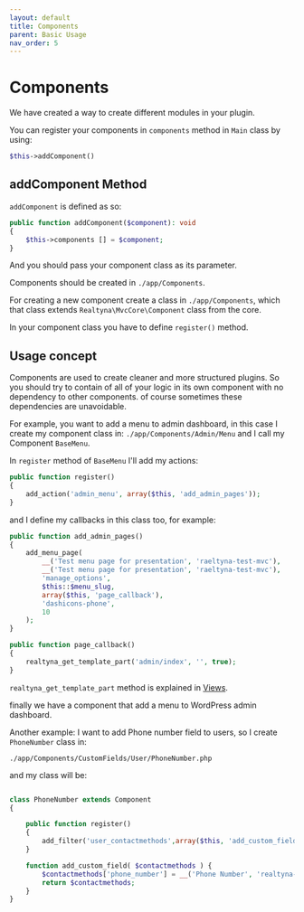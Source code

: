 ```yaml
---
layout: default
title: Components
parent: Basic Usage
nav_order: 5
---
```

# Components
We have created a way to create different modules in your plugin.

You can register your components in ```components``` method in ```Main``` class by using:
```php
$this->addComponent()
```


## addComponent Method
```addComponent``` is defined as so:
```php
public function addComponent($component): void
{
    $this->components [] = $component;
}
```

And you should pass your component class as its parameter.

Components should be created in ```./app/Components```.

For creating a new component create a class in ```./app/Components```, which that class
extends ```Realtyna\MvcCore\Component``` class from the core.

In your component class you have to define ```register()``` method.

## Usage concept
Components are used to create cleaner and more structured plugins. So you should try to
contain of all of your logic in its own component with no 
dependency to other components. of course sometimes these dependencies are
unavoidable.

For example, you want to
add a menu to admin dashboard, in this case I create my component class in:
```./app/Components/Admin/Menu``` and I call my Component ```BaseMenu```.

In ```register``` method of ```BaseMenu``` I'll add my actions:
```php
public function register()
{
    add_action('admin_menu', array($this, 'add_admin_pages'));
}
```

and I define my callbacks in this class too, for example:
```php
public function add_admin_pages()
{
    add_menu_page(
        __('Test menu page for presentation', 'raeltyna-test-mvc'),
        __('Test menu page for presentation', 'raeltyna-test-mvc'),
        'manage_options',
        $this::$menu_slug,
        array($this, 'page_callback'),
        'dashicons-phone',
        10
    );
}

public function page_callback()
{
    realtyna_get_template_part('admin/index', '', true);
}
```

```realtyna_get_template_part``` method is explained in [Views](/mvc-core-docs/docs/basic-usage/views.html).

finally we have a component that add a menu to WordPress admin dashboard.


Another example:
I want to add Phone number field to users, so I create ```PhoneNumber``` class in:
```
./app/Components/CustomFields/User/PhoneNumber.php
```

and my class will be:

```php

class PhoneNumber extends Component
{

    public function register()
    {
        add_filter('user_contactmethods',array($this, 'add_custom_field'),10,1);
    }

    function add_custom_field( $contactmethods ) {
        $contactmethods['phone_number'] = __('Phone Number', 'realtyna-text-domain');
        return $contactmethods;
    }
}
```